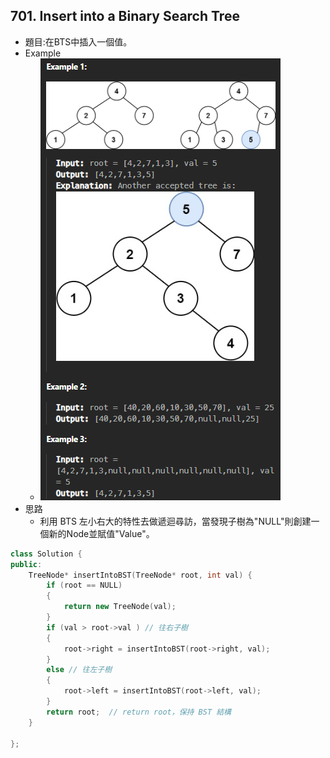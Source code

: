 ## 701. Insert into a Binary Search Tree
- 題目:在BTS中插入一個值。
- Example
    - ![image](https://github.com/bebe6990103/LeetCode/blob/main/Image/701_Example.png)
- 思路
    - 利用 BTS 左小右大的特性去做遞迴尋訪，當發現子樹為"NULL"則創建一個新的Node並賦值"Value"。
```cpp
class Solution {
public:
    TreeNode* insertIntoBST(TreeNode* root, int val) {
        if (root == NULL)
        {
            return new TreeNode(val);
        }
        if (val > root->val ) // 往右子樹
        {
            root->right = insertIntoBST(root->right, val);
        }
        else // 往左子樹 
        {
            root->left = insertIntoBST(root->left, val);  
        }
        return root;  // return root，保持 BST 結構
    }

};
```
